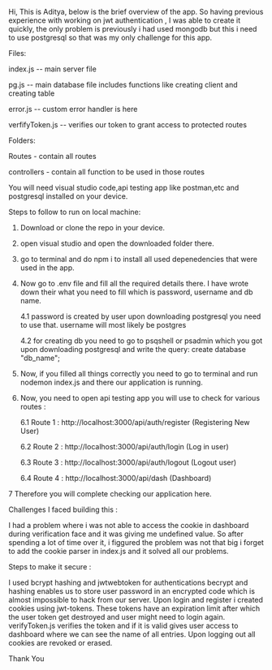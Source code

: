 Hi, This is Aditya, below is the brief overview of the app. So having previous experience with working on jwt authentication , I was able to create it quickly, the only problem is previously i had used mongodb but this i need to use postgresql so that was my only challenge for this app.

Files: 

index.js -- main server file

pg.js -- main database file includes functions like creating client and creating table

error.js -- custom error handler is here

verfifyToken.js -- verifies our token to grant access to protected routes

Folders:

Routes - contain all routes 

controllers - contain all function to be used in those routes

You will need visual studio code,api testing app like postman,etc and postgresql installed on your device. 

Steps to follow to run on local machine:

1. Download or clone the repo in your device.

2. open visual studio and open the downloaded folder there.

3. go to terminal and do npm i to install all used depenedencies that were used in the app.

4. Now go to .env file and fill all the required details there. I have wrote down their what you need to fill which is password, username and db name.

   4.1 password is created by user upon downloading postgresql you need to use that. username will most likely be postgres

   4.2 for creating db you need to go to psqshell or psadmin which you got upon downloading postgresql and write the query: create database "db_name";

5. Now, if you filled all things correctly you need to go to terminal and run nodemon index.js and there our application is running.

6. Now, you need to open api testing app you will use to check for various routes :

   6.1 Route 1 : http://localhost:3000/api/auth/register (Registering New User)

   6.2 Route 2 : http://localhost:3000/api/auth/login (Log in user)

   6.3 Route 3 : http://localhost:3000/api/auth/logout (Logout user)

   6.4 Route 4 : http://localhost:3000/api/dash (Dashboard)

7 Therefore you will complete checking our application here.

Challenges I faced building this :

I had a problem where i was not able to access the cookie in dashboard during verification face and it was giving me undefined value. So after spending a lot of time over it, i figgured the problem was not that big i forget to add the cookie parser in index.js and it solved all our problems.

Steps to make it secure :

I used bcrypt hashing and jwtwebtoken for authentications becrypt and hashing enables us to store user password in an encrypted code which is almost impossible to hack from our server.
Upon login and register i created cookies using jwt-tokens. These tokens have an expiration limit after which the user token get destroyed and user might need to login again.
verifyToken.js verifies the token and if it is valid gives user access to dashboard where we can see the name of all entries.
Upon logging out all cookies are revoked or erased.

Thank You 


